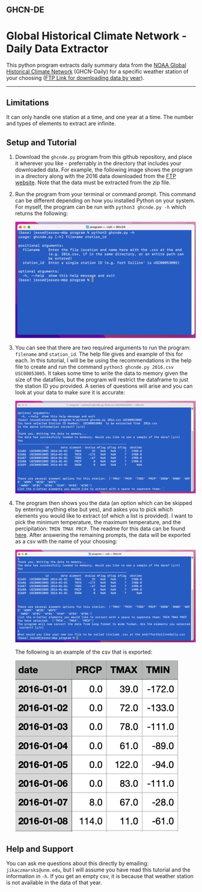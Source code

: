 ## GHCN-DE
# Global Historical Climate Network - Daily Data Extractor

This python program extracts daily summary data from the [NOAA Global Historical Climate Network](https://www.ncdc.noaa.gov/cdo-web/datasets) (GHCN-Daily) for a specific weather station of your choosing ([FTP Link for downloading data by year](https://www1.ncdc.noaa.gov/pub/data/ghcn/daily/by_year/)).
***
## Limitations

It can only handle one station at a time, and one year at a time. The number and types of elements to extract are infinite.

## Setup and Tutorial
1. Download the `ghcnde.py` program from this github repository, and place it wherever you like - preferrably in the directory that includes your downloaded data. For example, the following image shows the program in a directory along with the 2016 data downloaded from the [FTP website](https://www1.ncdc.noaa.gov/pub/data/ghcn/daily/by_year/). Note that the data must be extracted from the zip file.
2. Run the program from your terminal or command prompt. This command can be different depending on how you installed Python on your system. For myself, the program can be run with `python3 ghcnde.py -h` which returns the following:

    ![Help File](/assets/helpDialog.png)

3. You can see that there are two required arguments to run the program: `filename` and `station_id`. The help file gives and example of this for each. In this tutorial, I will be be using the recommendations in the help file to create and run the command `python3 ghcnde.py 2016.csv USC00053005`. It takes some time to write the data to memory given the size of the datafiles, but the program will restrict the dataframe to just the station ID you provided. A series of questions will arise and you can look at your data to make sure it is accurate:

    ![Prompt Examples](/assets/prompt1.png)
  
4. The program then shows you the data (an option which can be skipped by entering anything else but yes), and askes you to pick which elements you would like to extract (of which a list is provided). I want to pick the minimum temperature, the maximum temperature, and the percipitation: `TMIN TMAX PRCP`. The readme for this data can be found [here](https://www1.ncdc.noaa.gov/pub/data/ghcn/daily/by_year/readme-by_year.txt). After answering the remaining prompts, the data will be exported as a csv with the name of your choosing:

    ![Prompt Examples](/assets/finalPrompt.png)
    
    The following is an example of the csv that is exported:
    
    ![Prompt Examples](/assets/sheet.png)

## Help and Support

You can ask me questions about this directly by emailing: `jikaczmarski@unm.edu`, but I will assume you have read this tutorial and the information in `-h`. If you get an empty csv, it is because that weather station is not available in the data of that year.
